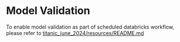 # Model Validation
To enable model validation as part of scheduled databricks workflow, please refer to [titanic_june_2024/resources/README.md](../resources/README.md)
